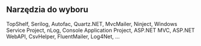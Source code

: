 
## Narzędzia do wyboru

TopShelf, Serilog, Autofac, Quartz.NET, MvcMailer, Ninject, Windows Service Project, nLog, Console Application Project, ASP.NET MVC, ASP.NET WebAPI, CsvHelper, FluentMailer, Log4Net, ...

